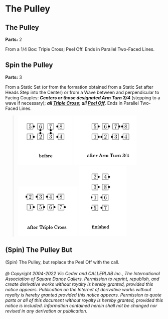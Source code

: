 
# The Pulley

## The Pulley
**Parts:** 2  

From a 1/4 Box: Triple Cross; Peel Off. Ends in Parallel Two-Faced Lines.

## Spin the Pulley
**Parts:** 3  

From a Static Set (or from the
formation obtained from a Static Set after Heads Step into the
Center) or from a Wave between and perpendicular to Facing
Couples:
***Centers or those designated Arm Turn 3/4***
(stepping to a wave if necessary);
***all [Triple Cross](../a1/triple_cross.md)***;
***all [Peel Off](../plus/peel_off.md)***.
Ends in Parallel Two-Faced Lines.

> 
> ![alt](spin_the_pulley-1.png)
> ![alt](spin_the_pulley-2.png)
> ![alt](spin_the_pulley-3.png)
> ![alt](spin_the_pulley-4.png)
> 

## (Spin) The Pulley But <anything>

(Spin) The Pulley, but replace the Peel Off with the <anything> call.

###### @ Copyright 2004-2022 Vic Ceder and CALLERLAB Inc., The International Association of Square Dance Callers. Permission to reprint, republish, and create derivative works without royalty is hereby granted, provided this notice appears. Publication on the Internet of derivative works without royalty is hereby granted provided this notice appears. Permission to quote parts or all of this document without royalty is hereby granted, provided this notice is included. Information contained herein shall not be changed nor revised in any derivation or publication.
